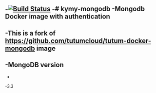 -[![Build Status](https://travis-ci.org/kymy86/mongodb.svg?branch=master)](https://travis-ci.org/kymy86/mongodb)
 -# kymy-mongodb
 -Mongodb Docker image with authentication
 -
 -**This is a fork of https://github.com/tutumcloud/tutum-docker-mongodb image**
 -
 -MongoDB version
 ----------------
 -
 -3.3